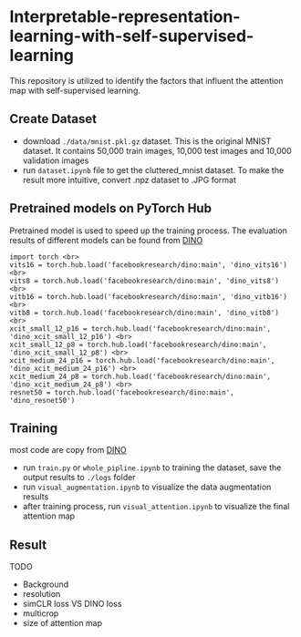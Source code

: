 # Interpretable-representation-learning-with-self-supervised-learning
This repository is utilized to identify the factors that influent the attention map with self-supervised learning.
## Create Dataset
- download `./data/mnist.pkl.gz` dataset. This is the original MNIST dataset. It contains 50,000 train images, 10,000 test images and 10,000 validation images <br>
- run `dataset.ipynb` file to get the cluttered_mnist dataset. To make the result more intuitive, convert .npz dataset to .JPG format <br>
## Pretrained models on PyTorch Hub
Pretrained model is used to speed up the training process. The evaluation results of different models can be found from [DINO](https://github.com/facebookresearch/dino) <br>
```
import torch <br>
vits16 = torch.hub.load('facebookresearch/dino:main', 'dino_vits16') <br>
vits8 = torch.hub.load('facebookresearch/dino:main', 'dino_vits8') <br>
vitb16 = torch.hub.load('facebookresearch/dino:main', 'dino_vitb16') <br>
vitb8 = torch.hub.load('facebookresearch/dino:main', 'dino_vitb8') <br>
xcit_small_12_p16 = torch.hub.load('facebookresearch/dino:main', 'dino_xcit_small_12_p16') <br>
xcit_small_12_p8 = torch.hub.load('facebookresearch/dino:main', 'dino_xcit_small_12_p8') <br>
xcit_medium_24_p16 = torch.hub.load('facebookresearch/dino:main', 'dino_xcit_medium_24_p16') <br>
xcit_medium_24_p8 = torch.hub.load('facebookresearch/dino:main', 'dino_xcit_medium_24_p8') <br>
resnet50 = torch.hub.load('facebookresearch/dino:main', 'dino_resnet50')
```
## Training
most code are copy from [DINO](https://github.com/facebookresearch/dino) <br>
- run `train.py` or `whole_pipline.ipynb` to training the dataset, save the output results to `./logs` folder <br>
- run `visual_augmentation.ipynb` to visualize the data augmentation results <br>
- after training process, run `visual_attention.ipynb` to visualize the final attention map <br>
## Result
TODO
- Background
- resolution
- simCLR loss VS DINO loss
- multicrop
- size of attention map
